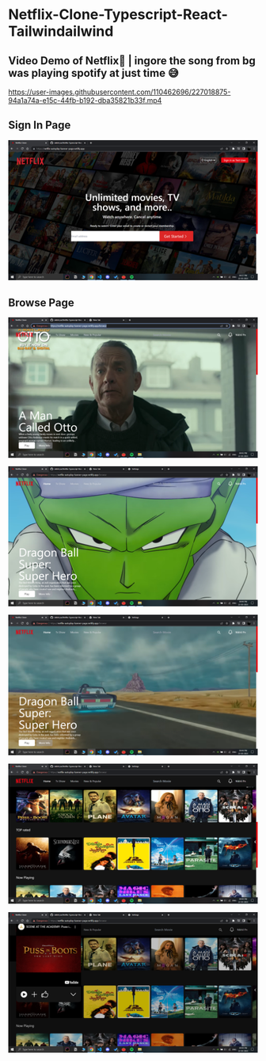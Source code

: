 # Netflix-Clone-Typescript-React-Tailwindailwind
## Video Demo of Netflix🚀  | ingore the song from bg was playing spotify at just time 😅


https://user-images.githubusercontent.com/110462696/227018875-94a1a74a-e15c-44fb-b192-dba35821b33f.mp4



## Sign In Page 
![Screenshot of Sign-in Page](Screenshot%20(521).png)

## Browse Page
![Alt text](Screenshot%20(522).png)

![Alt text](Screenshot%20(523).png)

![Alt text](Screenshot%20(524).png)

![Alt text](Screenshot%20(525).png)

![Alt text](Screenshot%20(526).png)
